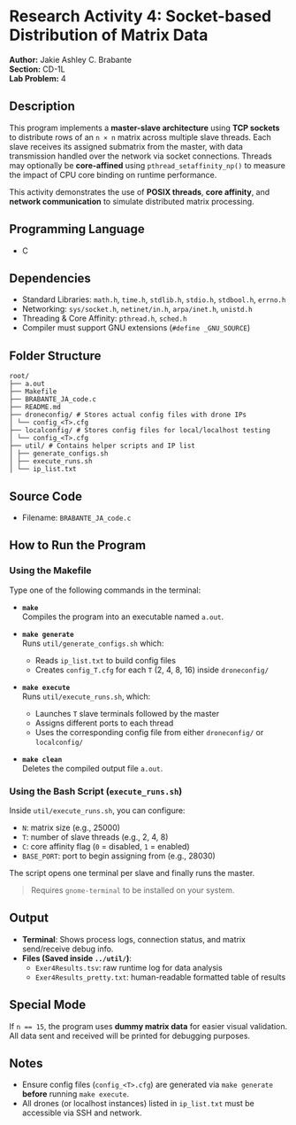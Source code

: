 # Research Activity 4: Socket-based Distribution of Matrix Data

**Author:** Jakie Ashley C. Brabante  
**Section:** CD-1L  
**Lab Problem:** 4  

## Description  
This program implements a **master-slave architecture** using **TCP sockets** to distribute rows of an `n × n` matrix across multiple slave threads. Each slave receives its assigned submatrix from the master, with data transmission handled over the network via socket connections. Threads may optionally be **core-affined** using `pthread_setaffinity_np()` to measure the impact of CPU core binding on runtime performance.

This activity demonstrates the use of **POSIX threads**, **core affinity**, and **network communication** to simulate distributed matrix processing.

## Programming Language  
- C

## Dependencies  
- Standard Libraries: `math.h`, `time.h`, `stdlib.h`, `stdio.h`, `stdbool.h`, `errno.h`  
- Networking: `sys/socket.h`, `netinet/in.h`, `arpa/inet.h`, `unistd.h`  
- Threading & Core Affinity: `pthread.h`, `sched.h`  
- Compiler must support GNU extensions (`#define _GNU_SOURCE`)

## Folder Structure
```
root/
├── a.out
├── Makefile
├── BRABANTE_JA_code.c
├── README.md
├── droneconfig/ # Stores actual config files with drone IPs
│ └── config_<T>.cfg
├── localconfig/ # Stores config files for local/localhost testing
│ └── config_<T>.cfg
├── util/ # Contains helper scripts and IP list
│ ├── generate_configs.sh
│ ├── execute_runs.sh
│ └── ip_list.txt
```

## Source Code  
- Filename: `BRABANTE_JA_code.c`

## How to Run the Program  

### **Using the Makefile**  
Type one of the following commands in the terminal:

- **`make`**  
  Compiles the program into an executable named `a.out`.

- **`make generate`**  
  Runs `util/generate_configs.sh` which:
  - Reads `ip_list.txt` to build config files
  - Creates `config_T.cfg` for each `T` (2, 4, 8, 16) inside `droneconfig/`

- **`make execute`**  
  Runs `util/execute_runs.sh`, which:
  - Launches `T` slave terminals followed by the master
  - Assigns different ports to each thread
  - Uses the corresponding config file from either `droneconfig/` or `localconfig/`

- **`make clean`**  
  Deletes the compiled output file `a.out`.

### **Using the Bash Script (`execute_runs.sh`)**  
Inside `util/execute_runs.sh`, you can configure:
- `N`: matrix size (e.g., 25000)
- `T`: number of slave threads (e.g., 2, 4, 8)
- `C`: core affinity flag (`0` = disabled, `1` = enabled)
- `BASE_PORT`: port to begin assigning from (e.g., 28030)

The script opens one terminal per slave and finally runs the master.

> Requires `gnome-terminal` to be installed on your system.


## Output  
- **Terminal**: Shows process logs, connection status, and matrix send/receive debug info.
- **Files (Saved inside `../util/`)**:
  - `Exer4Results.tsv`: raw runtime log for data analysis
  - `Exer4Results_pretty.txt`: human-readable formatted table of results

## Special Mode
If `n == 15`, the program uses **dummy matrix data** for easier visual validation.  
All data sent and received will be printed for debugging purposes.

## Notes
- Ensure config files (`config_<T>.cfg`) are generated via `make generate` **before** running `make execute`.
- All drones (or localhost instances) listed in `ip_list.txt` must be accessible via SSH and network.
